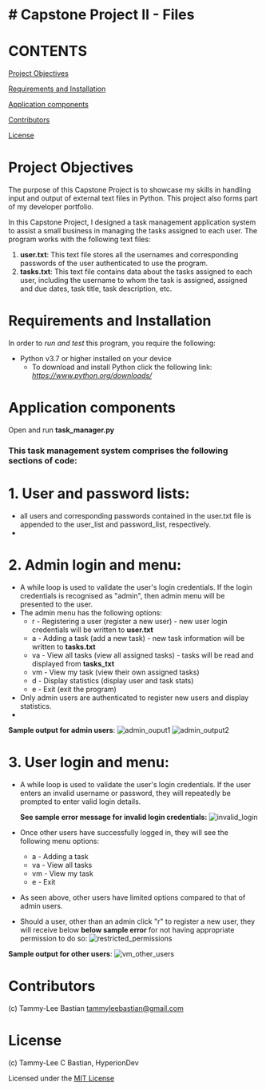 # # Capstone Project II - Files #

# CONTENTS #

[Project Objectives](#Project-Objectives)

[Requirements and Installation](#Requirements-and-Installation)

[Application components](#Application-components)

[Contributors](#Contributors)

[License](#License)

# Project Objectives #

The purpose of this Capstone Project is to showcase my skills in handling input and output of external text files in Python. This project also forms part of my developer
portfolio. 

In this Capstone Project, I designed a task management application system to assist a small business in managing the tasks assigned to each user. The program works with
the following text files:
1. __user.txt__: This text file stores all the usernames and corresponding passwords of the user authenticated to use the program. 
2. __tasks.txt__: This text file contains data about the tasks assigned to each user, including the username to whom the task is assigned, assigned and due dates, 
   task title, task description, etc.

# Requirements and Installation #

In  order to *run and test* this program, you require the following:
- Python v3.7 or higher installed on your device
  - To download and install Python click the following link: *https://www.python.org/downloads/*

# Application components #
Open and run __task_manager.py__

### This task management system comprises the following sections of code:
# 1. User and password lists: #
  - all users and corresponding passwords contained in the user.txt file is appended to the user_list and password_list, respectively. 
  - 
# 2. Admin login and menu: #
  - A while loop is used to validate the user's login credentials. If the login credentials is recognised as "admin", then admin menu will be presented to the user. 
  - The admin menu has the following options:
    - r - Registering a user (register a new user) - new user login credentials will be written to __user.txt__
    - a - Adding a task (add a new task) - new task information will be written to __tasks.txt__
    - va - View all tasks (view all assigned tasks) - tasks will be read and displayed from __tasks_txt__
    - vm - View my task (view their own assigned tasks)
    - d - Display statistics (display user and task stats) 
    - e - Exit (exit the program)
  - Only admin users are authenticated to register new users and display statistics. 
  - 
  __Sample output for admin users__:
  ![admin_ouput1](https://user-images.githubusercontent.com/102178512/161425062-b318c284-8d3d-4212-b138-bdd1c91d17c0.jpg)
  ![admin_output2](https://user-images.githubusercontent.com/102178512/161425067-8a9941ba-ba7a-47b5-bd36-0e702f252cb2.jpg)
  
 # 3. User login and menu:
   - A while loop is used to validate the user's login credentials. If the user enters an invalid username or password, they will repeatedly be prompted 
     to enter valid login details. 
     
     __See sample error message for invalid login credentials:__
     ![invalid_login](https://user-images.githubusercontent.com/102178512/161425233-7cd9ad99-9207-4fef-baef-273d35aeb728.jpg)

   - Once other users have successfully logged in, they will see the following menu options:
     - a - Adding a task
     - va - View all tasks
     - vm - View my task
     - e - Exit
   - As seen above, other users have limited options compared to that of admin users. 
   - Should a user, other than an admin click "r" to register a new user, they will receive below __below sample error__ for not having appropriate 
     permission to do so:
   ![restricted_permissions](https://user-images.githubusercontent.com/102178512/161425464-8128f45f-1a58-4038-b0f2-d83e0feb7f92.jpg)
   
   __Sample output for other users__:
   ![vm_other_users](https://user-images.githubusercontent.com/102178512/161425589-8d345aea-c904-4264-9f07-d4013c460d80.jpg)
   
# Contributors
(c) Tammy-Lee Bastian tammyleebastian@gmail.com
   
# License
(c) Tammy-Lee C Bastian, HyperionDev
   
Licensed under the [MIT License](License)

